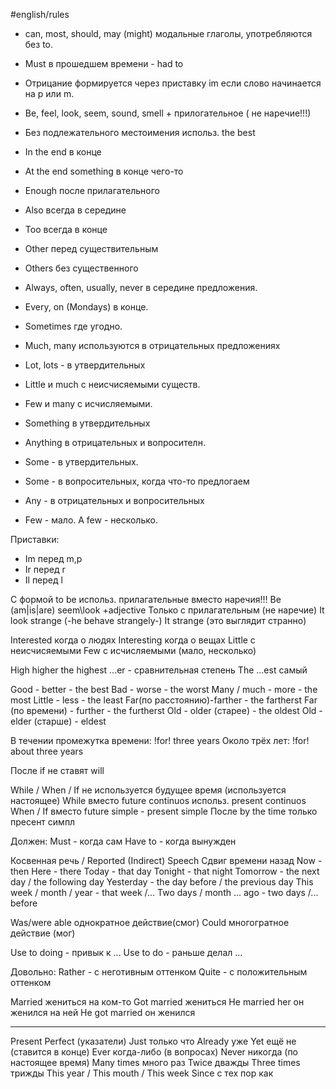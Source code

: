 #english/rules

- can, most, should, may (might) модальные глаголы, употребляются без to.
- Must в прошедшем времени - had to
- Отрицание формируется через приставку im если слово начинается на  p или  m.
- Be, feel, look, seem, sound, smell + прилогательное ( не наречие!!!)
- Без подлежательного местоимения использ. the best


- In the end   в конце
- At the end something в конце чего-то
- Enough после прилагательного
- Also всегда в середине
- Too всегда в конце
- Other перед существительным
- Others без существенного


- Always, often, usually, never в середине предложения.
- Every, on (Mondays) в конце.
- Sometimes где угодно.

- Much, many используются в отрицательных предложениях
- Lot, lots - в утвердительных
- Little и much с неисчисяемыми существ. 
- Few и many с исчисляемыми.
- Something в утвердительных
- Anything в отрицательных и вопросителн.
- Some - в утвердительных.
- Some - в вопросительных, когда что-то предлогаем
- Any - в отрицательных и вопросительных
- Few - мало.  A few - несколько.

Приставки:
- Im перед m,p
- Ir перед r
- Il перед l

С формой to be использ. прилагательные вместо наречия!!!
Be (am|is|are) seem\look +adjective
Только с прилагательным (не наречие)
It look strange          (-he behave strangely-)
It strange (это выглядит странно)

Interested когда о людях
Interesting когда о вещах
Little с неисчисяемыми 
Few с исчисляемыми (мало, несколько)

High  higher  the highest
...er - сравнительная степень
The ...est самый

Good - better - the best
Bad - worse - the worst
Many / much - more - the most
Little - less - the least
Far(по расстоянию)-farther - the fartherst
Far (по времени) - further - the furtherst
Old - older (старее) - the oldest
Old - elder (старше) - eldest

В течении промежутка времени:
!for! three years
Около трёх лет:
!for! about three years

После if не ставят will

While / When / If не используется будущее время (используется настоящее)
While вместо future continuos использ. present continuos
When / If вместо future simple - present simple
После by the time только пресент симпл

Должен:
Must - когда сам
Have to - когда вынужден

Косвенная речь / Reported (Indirect) Speech
Сдвиг времени назад
Now - then
Here - there
Today - that day
Tonight - that night
Tomorrow - the next day / the following day
Yesterday - the day before / the previous day
This week / month / year - that week /...
Two days / month ... ago - two days /... before

Was/were able однократное действие(смог)
Could многогратное действие (мог)



Use to doing - привык к ...
Use to do - раньше делал ...


Довольно:
Rather - с неготивным оттенком
Quite  -  с положительным оттенком


Married         жениться на ком-то 
Got married  жениться
He married her   он женился на ней
He got married   он женился


******************************************

Present Perfect (указатели)
Just         только что 
Already    уже
Yet            ещё не (ставится в конце)
Ever          когда-либо (в вопросах)
Never       никогда (по настоящее время)
Many times   много раз
Twice              дважды
Three times   трижды
This year / This mouth / This week
Since        с тех пор как




